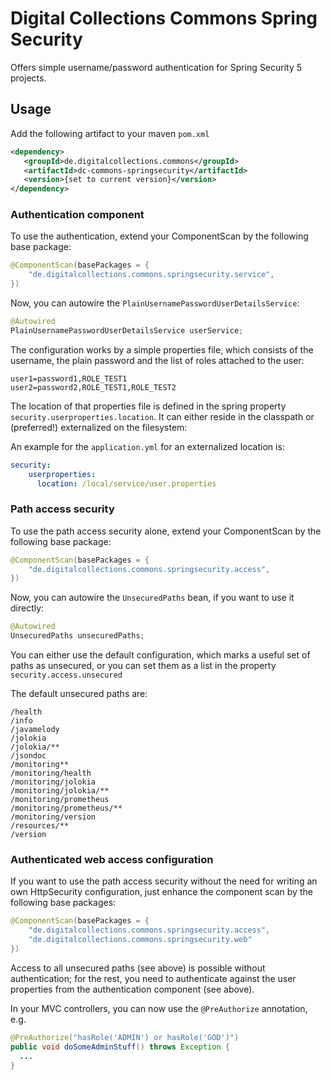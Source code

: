 # Digital Collections Commons Spring Security

Offers simple username/password authentication for Spring Security 5 projects.

## Usage

Add the following artifact to your maven ```pom.xml```

```xml
<dependency>
   <groupId>de.digitalcollections.commons</groupId>
   <artifactId>dc-commons-springsecurity</artifactId>
   <version>{set to current version}</version>
</dependency>
```

### Authentication component

To use the authentication, extend your ComponentScan by the following base package:

```java
@ComponentScan(basePackages = {
    "de.digitalcollections.commons.springsecurity.service",
})
``` 

Now, you can autowire the ```PlainUsernamePasswordUserDetailsService```:

```java
@Autowired
PlainUsernamePasswordUserDetailsService userService;
```

The configuration works by a simple properties file, which consists of the username, the plain password
and the list of roles attached to the user:

```properties
user1=password1,ROLE_TEST1
user2=password2,ROLE_TEST1,ROLE_TEST2
```

The location of that properties file is defined in the spring property ```security.userproperties.location```.
It can either reside in the classpath or (preferred!) externalized on the filesystem:

An example for the ```application.yml``` for an externalized location is:
```yml
security:
    userproperties:
      location: /local/service/user.properties
```

### Path access security

To use the path access security alone, extend your ComponentScan by the following base package:

```java
@ComponentScan(basePackages = {
    "de.digitalcollections.commons.springsecurity.access",
})
``` 

Now, you can autowire the ```UnsecuredPaths``` bean, if you want to use it directly:

```java
@Autowired
UnsecuredPaths unsecuredPaths;
```

You can either use the default configuration, which marks a useful set of paths as unsecured, or you can set them
as a list in the property ```security.access.unsecured```

The default unsecured paths are:
```
/health
/info
/javamelody
/jolokia
/jolokia/**
/jsondoc
/monitoring**
/monitoring/health
/monitoring/jolokia
/monitoring/jolokia/**
/monitoring/prometheus
/monitoring/prometheus/**
/monitoring/version
/resources/**
/version
```

### Authenticated web access configuration

If you want to use the path access security without the need for writing an own HttpSecurity configuration, just enhance the
component scan by the following base packages:

```java
@ComponentScan(basePackages = {
    "de.digitalcollections.commons.springsecurity.access",
    "de.digitalcollections.commons.springsecurity.web"
})
``` 

Access to all unsecured paths (see above) is possible without authentication; for the rest, you need to authenticate against
the user properties from the authentication component (see above).

In your MVC controllers, you can now use the ```@PreAuthorize``` annotation, e.g.

```java
@PreAuthorize("hasRole('ADMIN') or hasRole('GOD')")
public void doSomeAdminStuff() throws Exception {
  ...
}
```